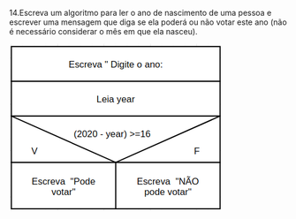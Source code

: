 14.Escreva um algoritmo para ler o ano de nascimento de uma pessoa e escrever uma mensagem que diga se ela poderá ou não votar este ano (não é necessário considerar o mês em que ela nasceu). 


![](https://github.com/Yxav/proglogic/blob/apnp/exercicios-2/14/14.png) 
